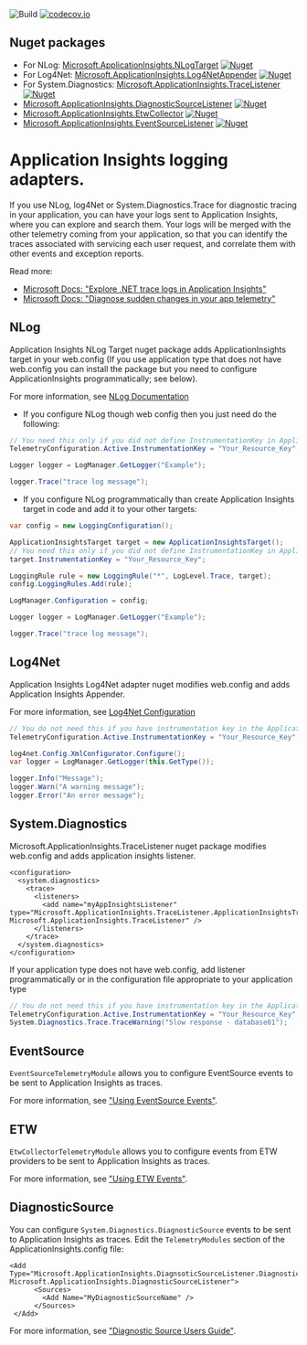 ![Build](https://mseng.visualstudio.com/DefaultCollection/_apis/public/build/definitions/96a62c4a-58c2-4dbb-94b6-5979ebc7f2af/2637/badge) 
[![codecov.io](https://codecov.io/github/Microsoft/ApplicationInsights-dotnet-logging/coverage.svg?branch=develop)](https://codecov.io/github/Microsoft/ApplicationInsights-dotnet-logging?branch=develop)

## Nuget packages

- For NLog:
 [Microsoft.ApplicationInsights.NLogTarget](http://www.nuget.org/packages/Microsoft.ApplicationInsights.NLogTarget/)
[![Nuget](https://img.shields.io/nuget/vpre/Microsoft.ApplicationInsights.NLogTarget.svg)](https://www.nuget.org/packages/Microsoft.ApplicationInsights.NLogTarget/)
- For Log4Net: [Microsoft.ApplicationInsights.Log4NetAppender](http://www.nuget.org/packages/Microsoft.ApplicationInsights.Log4NetAppender/)
[![Nuget](https://img.shields.io/nuget/vpre/Microsoft.ApplicationInsights.Log4NetAppender.svg)](https://www.nuget.org/packages/Microsoft.ApplicationInsights.Log4NetAppender/)
- For System.Diagnostics: [Microsoft.ApplicationInsights.TraceListener](http://www.nuget.org/packages/Microsoft.ApplicationInsights.TraceListener/)
[![Nuget](https://img.shields.io/nuget/vpre/Microsoft.ApplicationInsights.TraceListener.svg)](https://www.nuget.org/packages/Microsoft.ApplicationInsights.TraceListener/)
- [Microsoft.ApplicationInsights.DiagnosticSourceListener](http://www.nuget.org/packages/Microsoft.ApplicationInsights.DiagnosticSourceListener/)
[![Nuget](https://img.shields.io/nuget/vpre/Microsoft.ApplicationInsights.DiagnosticSourceListener.svg)](https://www.nuget.org/packages/Microsoft.ApplicationInsights.DiagnosticSourceListener/)
- [Microsoft.ApplicationInsights.EtwCollector](http://www.nuget.org/packages/Microsoft.ApplicationInsights.EtwCollector/)
[![Nuget](https://img.shields.io/nuget/vpre/Microsoft.ApplicationInsights.EtwCollector.svg)](https://www.nuget.org/packages/Microsoft.ApplicationInsights.EtwCollector/)
- [Microsoft.ApplicationInsights.EventSourceListener](http://www.nuget.org/packages/Microsoft.ApplicationInsights.EventSourceListener/)
[![Nuget](https://img.shields.io/nuget/vpre/Microsoft.ApplicationInsights.EventSourceListener.svg)](https://www.nuget.org/packages/Microsoft.ApplicationInsights.EventSourceListener/)

Application Insights logging adapters. 
==============================

If you use NLog, log4Net or System.Diagnostics.Trace for diagnostic tracing in your  application, you can have your logs sent to Application Insights, where you can explore and search them. Your logs will be merged with the other telemetry coming from your application, so that you can identify the traces associated with servicing each user request, and correlate them with other events and exception reports.

Read more:
- [Microsoft Docs: "Explore .NET trace logs in Application Insights"](https://docs.microsoft.com/en-us/azure/application-insights/app-insights-asp-net-trace-logs)
- [Microsoft Docs: "Diagnose sudden changes in your app telemetry"](https://docs.microsoft.com/en-us/azure/application-insights/app-insights-analytics-diagnostics#trace)

## NLog
Application Insights NLog Target nuget package adds ApplicationInsights target in your web.config (If you use application type that does not have web.config you can install the package but you need to configure ApplicationInsights programmatically; see below). 

For more information, see [NLog Documentation](https://github.com/nlog/NLog/wiki/Configuration-API) 

- If you configure NLog though web config then you just need do the following:

```csharp
// You need this only if you did not define InstrumentationKey in ApplicationInsights.config
TelemetryConfiguration.Active.InstrumentationKey = "Your_Resource_Key";

Logger logger = LogManager.GetLogger("Example");

logger.Trace("trace log message");
```

- If you configure NLog programmatically than create Application Insights target in code and add it to your other targets:

```csharp
var config = new LoggingConfiguration();

ApplicationInsightsTarget target = new ApplicationInsightsTarget();
// You need this only if you did not define InstrumentationKey in ApplicationInsights.config or want to use different instrumentation key
target.InstrumentationKey = "Your_Resource_Key";

LoggingRule rule = new LoggingRule("*", LogLevel.Trace, target);
config.LoggingRules.Add(rule);

LogManager.Configuration = config;

Logger logger = LogManager.GetLogger("Example");

logger.Trace("trace log message");
``` 



## Log4Net

Application Insights Log4Net adapter nuget modifies web.config and adds Application Insights Appender.

For more information, see [Log4Net Configuration](https://logging.apache.org/log4net/release/manual/configuration.html)

```csharp
// You do not need this if you have instrumentation key in the ApplicationInsights.config
TelemetryConfiguration.Active.InstrumentationKey = "Your_Resource_Key";

log4net.Config.XmlConfigurator.Configure();
var logger = LogManager.GetLogger(this.GetType());

logger.Info("Message");
logger.Warn("A warning message");
logger.Error("An error message");
```

## System.Diagnostics

Microsoft.ApplicationInsights.TraceListener nuget package modifies web.config and adds application insights listener. 

```
<configuration>
  <system.diagnostics>
    <trace>
      <listeners>
        <add name="myAppInsightsListener" type="Microsoft.ApplicationInsights.TraceListener.ApplicationInsightsTraceListener, Microsoft.ApplicationInsights.TraceListener" />
      </listeners>
    </trace>
  </system.diagnostics>
</configuration>
```

If your application type does not have web.config, add listener programmatically or in the configuration file appropriate to your application type

```csharp
// You do not need this if you have instrumentation key in the ApplicationInsights.config
TelemetryConfiguration.Active.InstrumentationKey = "Your_Resource_Key";
System.Diagnostics.Trace.TraceWarning("Slow response - database01");

``` 


## EventSource

`EventSourceTelemetryModule` allows you to configure EventSource events to be sent to Application Insights as traces. 

For more information, see ["Using EventSource Events"](https://docs.microsoft.com/en-us/azure/application-insights/app-insights-asp-net-trace-logs#using-eventsource-events).


## ETW

`EtwCollectorTelemetryModule` allows you to configure events from ETW providers to be sent to Application Insights as traces. 

For more information, see ["Using ETW Events"](https://docs.microsoft.com/en-us/azure/application-insights/app-insights-asp-net-trace-logs#using-etw-events).


## DiagnosticSource

You can configure `System.Diagnostics.DiagnosticSource` events to be sent to Application Insights as traces.
Edit the `TelemetryModules` section of the ApplicationInsights.config file:

```
<Add Type="Microsoft.ApplicationInsights.DiagnsoticSourceListener.DiagnosticSourceTelemetryModule, Microsoft.ApplicationInsights.DiagnosticSourceListener">
      <Sources>
        <Add Name="MyDiagnosticSourceName" />
      </Sources>
 </Add>
 ```

For more information, see ["Diagnostic Source Users Guide"](https://github.com/dotnet/corefx/blob/master/src/System.Diagnostics.DiagnosticSource/src/DiagnosticSourceUsersGuide.md).


